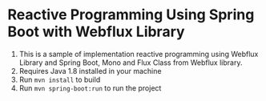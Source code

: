 # Reactive Programming Using Spring Boot with Webflux Library

1. This is a sample of implementation reactive programming using Webflux Library and Spring Boot, Mono and Flux Class from Webflux library.
2. Requires Java 1.8 installed in your machine
3. Run `mvn install` to build
4. Run `mvn spring-boot:run` to run the project